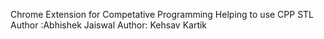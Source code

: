 Chrome Extension for Competative Programming Helping to use CPP STL
Author :Abhishek Jaiswal
Author: Kehsav Kartik


